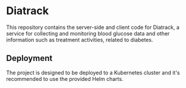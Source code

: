 # Diatrack
This repository contains the server-side and client code for Diatrack, a service for collecting and monitoring blood glucose data and other information such as treatment activities, related to diabetes.

## Deployment
The project is designed to be deployed to a Kubernetes cluster and it's recommended to use the provided Helm charts.
